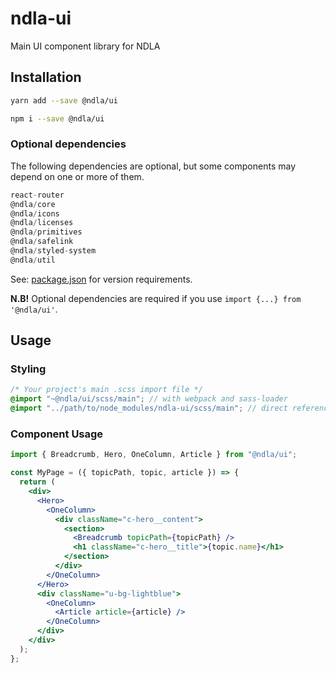 # ndla-ui

Main UI component library for NDLA

## Installation

```sh
yarn add --save @ndla/ui
```

```sh
npm i --save @ndla/ui
```

### Optional dependencies

The following dependencies are optional, but some components may depend on one or more of them.

```js
react-router
@ndla/core
@ndla/icons
@ndla/licenses
@ndla/primitives
@ndla/safelink
@ndla/styled-system
@ndla/util
```

See: [package.json](package.json) for version requirements.

**N.B!** Optional dependencies are required if you use `import {...} from '@ndla/ui'`.

## Usage

### Styling

```scss
/* Your project's main .scss import file */
@import "~@ndla/ui/scss/main"; // with webpack and sass-loader
@import "../path/to/node_modules/ndla-ui/scss/main"; // direct reference
```

### Component Usage

```jsx
import { Breadcrumb, Hero, OneColumn, Article } from "@ndla/ui";

const MyPage = ({ topicPath, topic, article }) => {
  return (
    <div>
      <Hero>
        <OneColumn>
          <div className="c-hero__content">
            <section>
              <Breadcrumb topicPath={topicPath} />
              <h1 className="c-hero__title">{topic.name}</h1>
            </section>
          </div>
        </OneColumn>
      </Hero>
      <div className="u-bg-lightblue">
        <OneColumn>
          <Article article={article} />
        </OneColumn>
      </div>
    </div>
  );
};
```
